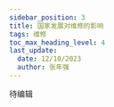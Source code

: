 ```yaml
---
sidebar_position: 3
title: 国家发展对维修的影响
tags: 维修
toc_max_heading_level: 4
last_update:
  date: 12/10/2023
  author: 张年强
---
```


待编辑

